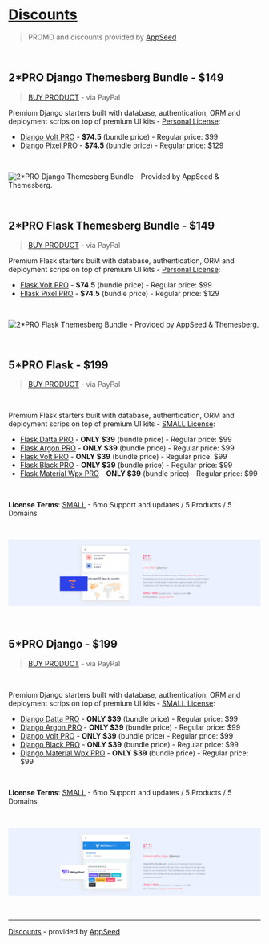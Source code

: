 # [Discounts](https://appseed.us/discounts)

> PROMO and discounts provided by [AppSeed](https://appseed.us) 

<br />

## 2*PRO Django Themesberg Bundle - $149

> [BUY PRODUCT](https://www.paypal.com/cgi-bin/webscr?cmd=_s-xclick&hosted_button_id=Z5TYV4DVZGD3C) - via PayPal

Premium Django starters built with database, authentication, ORM and deployment scrips on top of premium UI kits - [Personal License](https://github.com/app-generator/license-personal):

- [Django Volt PRO](https://appseed.us/admin-dashboards/django-dashboard-volt-pro) - **$74.5** (bundle price) - Regular price: $99 
- [Django Pixel PRO](https://appseed.us/django/django-pixel-uikit-pro) - **$74.5** (bundle price) - Regular price: $129 

<br />

![2*PRO Django Themesberg Bundle - Provided by AppSeed & Themesberg.](https://user-images.githubusercontent.com/51070104/124125786-aa23ab00-da82-11eb-93f0-2124a85b8aea.png)

<br />

## 2*PRO Flask Themesberg Bundle - $149

> [BUY PRODUCT](https://www.paypal.com/cgi-bin/webscr?cmd=_s-xclick&hosted_button_id=MQU77QRQ3BHPU) - via PayPal

Premium Flask starters built with database, authentication, ORM and deployment scrips on top of premium UI kits - [Personal License](https://github.com/app-generator/license-personal):

- [Flask Volt PRO](https://appseed.us/admin-dashboards/flask-dashboard-volt-pro) - **$74.5** (bundle price) - Regular price: $99 
- [Fllask Pixel PRO](https://appseed.us/apps/flask-apps/flask-pixel-uikit-pro) - **$74.5** (bundle price) - Regular price: $129 

<br />

![2*PRO Flask Themesberg Bundle - Provided by AppSeed & Themesberg.](https://user-images.githubusercontent.com/51070104/124126158-0edf0580-da83-11eb-9f7b-8aac0d416014.png)

<br />

## 5*PRO Flask - $199

> [BUY PRODUCT](https://www.paypal.com/cgi-bin/webscr?cmd=_s-xclick&hosted_button_id=B4BH56DSYETUY) - via PayPal

<br />

Premium Flask starters built with database, authentication, ORM and deployment scrips on top of premium UI kits - [SMALL License](https://github.com/app-generator/license-small):

- [Flask Datta PRO](https://flask-dashboard-dattaable-pro.appseed.us/) - **ONLY $39** (bundle price) - Regular price: $99 
- [Flask Argon PRO](https://flask-argon-dashboard-pro.appseed-srv1.com/) - **ONLY $39** (bundle price) - Regular price: $99 
- [Flask Volt PRO](https://flask-argon-dashboard-pro.appseed-srv1.com/) - **ONLY $39** (bundle price) - Regular price: $99 
- [Flask Black PRO](https://flask-black-dashboard-pro.appseed-srv1.com/) - **ONLY $39** (bundle price) - Regular price: $99 
- [Flask Material Wpx PRO](https://flask-material-dashboard-wpx-pro.appseed.us/) - **ONLY $39** (bundle price) - Regular price: $99 

<br />

**License Terms**: [SMALL](https://github.com/app-generator/license-small) - 6mo Support and updates / 5 Products / 5 Domains

<br >

![5*PRO Flask - AppSeed Discount.](https://raw.githubusercontent.com/app-generator/discounts/main/media/discount-5PRO-flask-banner.png)

<br />

## 5*PRO Django - $199

> [BUY PRODUCT](https://www.paypal.com/cgi-bin/webscr?cmd=_s-xclick&hosted_button_id=ML56MZGSXN2QL) - via PayPal

<br />

Premium Django starters built with database, authentication, ORM and deployment scrips on top of premium UI kits - [SMALL License](https://github.com/app-generator/license-small):

- [Django Datta PRO](https://django-dashboard-dattaable-pro.appseed.us/) - **ONLY $39** (bundle price) - Regular price: $99 
- [Django Argon PRO](https://django-argon-dashboard-pro.appseed-srv1.com/) - **ONLY $39** (bundle price) - Regular price: $99 
- [Django Volt PRO](https://django-argon-dashboard-pro.appseed-srv1.com/) - **ONLY $39** (bundle price) - Regular price: $99 
- [Django Black PRO](https://django-black-dashboard-pro.appseed-srv1.com/) - **ONLY $39** (bundle price) - Regular price: $99 
- [Django Material Wpx PRO](https://django-material-dashboard-wpx-pro.appseed.us/) - **ONLY $39** (bundle price) - Regular price: $99 

<br />

**License Terms**: [SMALL](https://github.com/app-generator/license-small) - 6mo Support and updates / 5 Products / 5 Domains

<br >

![5*PRO Django - AppSeed Discount.](https://raw.githubusercontent.com/app-generator/discounts/main/media/discount-5PRO-django-banner.png)

<br />

---
[Discounts](https://appseed.us/discounts) - provided by [AppSeed](https://appseed.us) 
